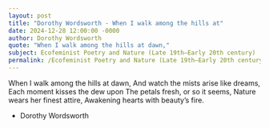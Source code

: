 ```yaml
---
layout: post
title: "Dorothy Wordsworth - When I walk among the hills at"
date: 2024-12-28 12:00:00 -0000
author: Dorothy Wordsworth
quote: "When I walk among the hills at dawn,"
subject: Ecofeminist Poetry and Nature (Late 19th–Early 20th century)
permalink: /Ecofeminist Poetry and Nature (Late 19th–Early 20th century)/Dorothy Wordsworth/Dorothy Wordsworth - When I walk among the hills at
---
```


When I walk among the hills at dawn,
And watch the mists arise like dreams,
Each moment kisses the dew upon
The petals fresh, or so it seems,
Nature wears her finest attire,
Awakening hearts with beauty’s fire.

- Dorothy Wordsworth
